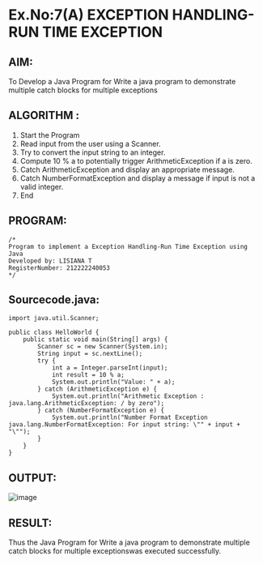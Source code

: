 # Ex.No:7(A)           EXCEPTION HANDLING-RUN TIME EXCEPTION
## AIM:
  To Develop a Java Program for Write a java program to demonstrate multiple catch blocks for multiple exceptions
## ALGORITHM :
1.  Start the Program
2.	Read input from the user using a Scanner.
3. Try to convert the input string to an integer.
4. Compute 10 % a to potentially trigger ArithmeticException if a is zero.
5. Catch ArithmeticException and display an appropriate message.
6. Catch NumberFormatException and display a message if input is not a valid integer.
7. End

## PROGRAM:
 ```
/*
Program to implement a Exception Handling-Run Time Exception using Java
Developed by: LISIANA T
RegisterNumber: 212222240053 
*/
```

## Sourcecode.java:
```
import java.util.Scanner;

public class HelloWorld {
    public static void main(String[] args) {
        Scanner sc = new Scanner(System.in);
        String input = sc.nextLine();
        try {
            int a = Integer.parseInt(input);
            int result = 10 % a;
            System.out.println("Value: " + a);
        } catch (ArithmeticException e) {
            System.out.println("Arithmetic Exception : java.lang.ArithmeticException: / by zero");
        } catch (NumberFormatException e) {
            System.out.println("Number Format Exception java.lang.NumberFormatException: For input string: \"" + input + "\"");
        }
    }
}
```

## OUTPUT:

![image](https://github.com/user-attachments/assets/00aeb623-a368-4be0-8b7c-47481a8fb405)


## RESULT:
Thus the Java Program for Write a java program to demonstrate multiple catch blocks for multiple exceptionswas executed successfully.

